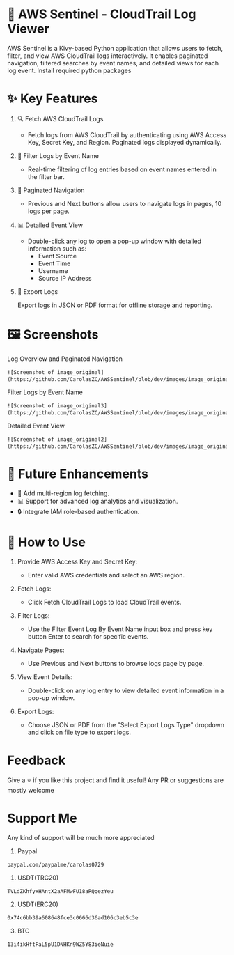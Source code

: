 # 🚀 AWS Sentinel - CloudTrail Log Viewer

AWS Sentinel is a Kivy-based Python application that allows users to fetch, filter, and view AWS CloudTrail logs interactively. It enables paginated navigation, filtered searches by event names, and detailed views for each log event.
Install required python packages


# ✨ Key Features
1. 🔍 Fetch AWS CloudTrail Logs

   - Fetch logs from AWS CloudTrail by authenticating using AWS Access Key, Secret Key, and Region.
    Paginated logs displayed dynamically.

2. 📝 Filter Logs by Event Name

   - Real-time filtering of log entries based on event names entered in the filter bar.

3. 📄 Paginated Navigation

   - Previous and Next buttons allow users to navigate logs in pages, 10 logs per page.

4. 📊 Detailed Event View

    - Double-click any log to open a pop-up window with detailed information such as:
       - Event Source
       - Event Time
       - Username
       - Source IP Address

5. 💾 Export Logs

    Export logs in JSON or PDF format for offline storage and reporting.


# 🖼️ Screenshots

Log Overview and Paginated Navigation

    ![Screenshot of image_original](https://github.com/CarolasZC/AWSSentinel/blob/dev/images/image_original.jpeg)

Filter Logs by Event Name

    ![Screenshot of image_original3](https://github.com/CarolasZC/AWSSentinel/blob/dev/images/image_original3.jpeg)

Detailed Event View

    ![Screenshot of image_original2](https://github.com/CarolasZC/AWSSentinel/blob/dev/images/image_original2.jpeg)


# 🚀 Future Enhancements
   - 🌟 Add multi-region log fetching.
   - 📊 Support for advanced log analytics and visualization.
   - 🔒 Integrate IAM role-based authentication.


# 🚀 How to Use
1. Provide AWS Access Key and Secret Key:
    - Enter valid AWS credentials and select an AWS region.

2. Fetch Logs:
    - Click Fetch CloudTrail Logs to load CloudTrail events.

3. Filter Logs:
    - Use the Filter Event Log By Event Name input box and press key button Enter to search for specific events.

4. Navigate Pages:
    - Use Previous and Next buttons to browse logs page by page.

5. View Event Details:
    - Double-click on any log entry to view detailed event information in a pop-up window.

5. Export Logs:
    - Choose JSON or PDF from the "Select Export Logs Type" dropdown and click on file type to export logs.

# Feedback

Give a ⭐️ if you like this project and find it useful! Any PR or suggestions are mostly welcome

# Support Me

Any kind of support will be much more appreciated

1. Paypal

```
paypal.com/paypalme/carolas0729
```

1. USDT(TRC20)

```
TVLdZKhfyxHAntX2aAFMwFU18aRQqezYeu
```

2. USDT(ERC20)

```
0x74c6bb39a608648fce3c0666d36ad106c3eb5c3e
```

3. BTC

```
13i4ikHftPaL5pU1DNHKn9WZ5Y83ieNuie
```
